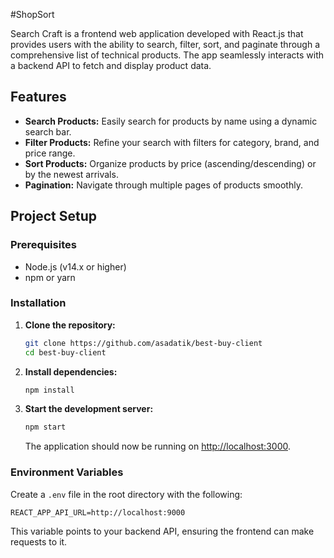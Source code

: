 
#ShopSort

Search Craft is a frontend web application developed with React.js that provides users with the ability to search, filter, sort, and paginate through a comprehensive list of technical products. The app seamlessly interacts with a backend API to fetch and display product data.

## Features

- **Search Products:** Easily search for products by name using a dynamic search bar.
- **Filter Products:** Refine your search with filters for category, brand, and price range.
- **Sort Products:** Organize products by price (ascending/descending) or by the newest arrivals.
- **Pagination:** Navigate through multiple pages of products smoothly.

## Project Setup

### Prerequisites

- Node.js (v14.x or higher)
- npm or yarn

### Installation

1. **Clone the repository:**

   ```bash
   git clone https://github.com/asadatik/best-buy-client
   cd best-buy-client
   ```

2. **Install dependencies:**

   ```bash
   npm install
   ```

3. **Start the development server:**

   ```bash
   npm start
   ```

   The application should now be running on [http://localhost:3000](http://localhost:3000).

### Environment Variables

Create a `.env` file in the root directory with the following:

   ```
   REACT_APP_API_URL=http://localhost:9000
   ```

This variable points to your backend API, ensuring the frontend can make requests to it.

